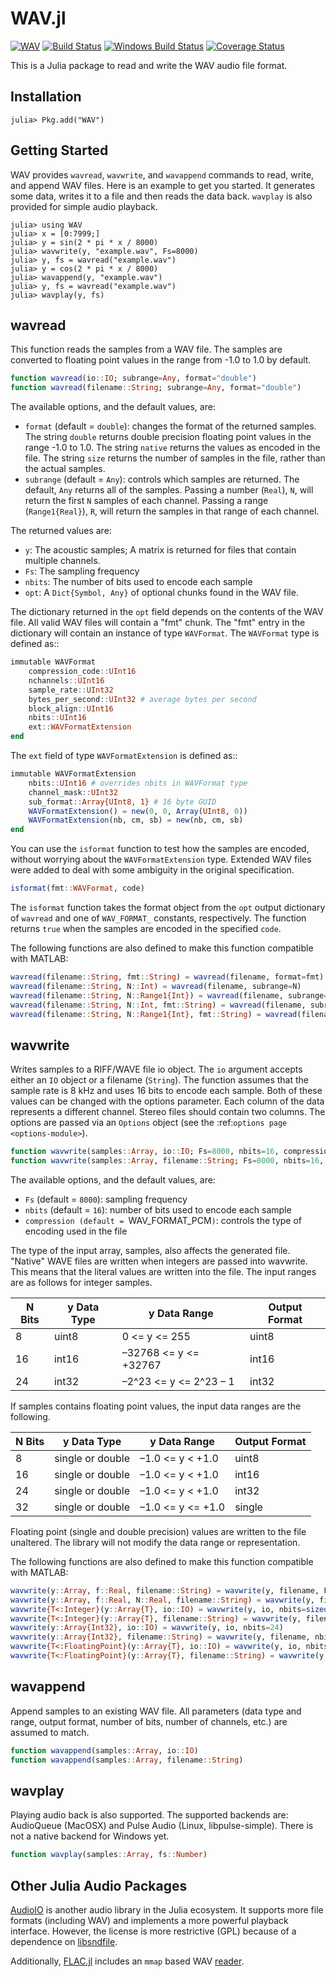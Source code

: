 WAV.jl
======

[![WAV](http://pkg.julialang.org/badges/WAV_0.4.svg)](http://pkg.julialang.org/?pkg=WAV&ver=0.4)
[![Build Status](https://travis-ci.org/dancasimiro/WAV.jl.png)](https://travis-ci.org/dancasimiro/WAV.jl)
[![Windows Build Status](https://ci.appveyor.com/api/projects/status/github/dancasimiro/wav.jl?branch=master&svg=true)](https://ci.appveyor.com/project/dancasimiro/wav-jl)
[![Coverage Status](https://coveralls.io/repos/dancasimiro/WAV.jl/badge.png)](https://coveralls.io/r/dancasimiro/WAV.jl)

This is a Julia package to read and write the WAV audio file format.

Installation
------------

    julia> Pkg.add("WAV")

Getting Started
---------------

WAV provides `wavread`, `wavwrite`, and `wavappend` commands to read,
write, and append WAV files. Here is an example to get you started. It
generates some data, writes it to a file and then reads the data back.
`wavplay` is also provided for simple audio playback.

```jlcon
julia> using WAV
julia> x = [0:7999;]
julia> y = sin(2 * pi * x / 8000)
julia> wavwrite(y, "example.wav", Fs=8000)
julia> y, fs = wavread("example.wav")
julia> y = cos(2 * pi * x / 8000)
julia> wavappend(y, "example.wav")
julia> y, fs = wavread("example.wav")
julia> wavplay(y, fs)
```

wavread
-------

This function reads the samples from a WAV file. The samples are converted to floating
point values in the range from -1.0 to 1.0 by default.

```julia
function wavread(io::IO; subrange=Any, format="double")
function wavread(filename::String; subrange=Any, format="double")
```

The available options, and the default values, are:

* ``format`` (default = ``double``): changes the format of the returned samples. The string
  ``double`` returns double precision floating point values in the range -1.0 to 1.0. The string
  ``native`` returns the values as encoded in the file. The string ``size`` returns the number
  of samples in the file, rather than the actual samples.
* ``subrange`` (default = ``Any``): controls which samples are returned. The default, ``Any``
  returns all of the samples. Passing a number (``Real``), ``N``, will return the first ``N``
  samples of each channel. Passing a range (``Range1{Real}``), ``R``, will return the samples
  in that range of each channel.

The returned values are:

* ``y``: The acoustic samples; A matrix is returned for files that contain multiple channels.
* ``Fs``: The sampling frequency
* ``nbits``: The number of bits used to encode each sample
* ``opt``: A ```Dict{Symbol, Any}``` of optional chunks found in the WAV file.

The dictionary returned in the ``opt`` field depends on the contents
of the WAV file. All valid WAV files will contain a "fmt" chunk. The
"fmt" entry in the dictionary will contain an instance of type
``WAVFormat``. The ``WAVFormat`` type is defined as::

```julia
immutable WAVFormat
    compression_code::UInt16
    nchannels::UInt16
    sample_rate::UInt32
    bytes_per_second::UInt32 # average bytes per second
    block_align::UInt16
    nbits::UInt16
    ext::WAVFormatExtension
end
```

The ```ext``` field of type ```WAVFormatExtension``` is defined as::

```julia
immutable WAVFormatExtension
    nbits::UInt16 # overrides nbits in WAVFormat type
    channel_mask::UInt32
    sub_format::Array{UInt8, 1} # 16 byte GUID
    WAVFormatExtension() = new(0, 0, Array(UInt8, 0))
    WAVFormatExtension(nb, cm, sb) = new(nb, cm, sb)
end
```

You can use the ```isformat``` function to test how the samples are
encoded, without worrying about the ```WAVFormatExtension```
type. Extended WAV files were added to deal with some ambiguity in the
original specification.

```julia
isformat(fmt::WAVFormat, code)
```

The ```isformat``` function takes the format object from the ```opt```
output dictionary of ```wavread``` and one of ```WAV_FORMAT_```
constants, respectively. The function returns ```true``` when the
samples are encoded in the specified ```code```.

The following functions are also defined to make this function compatible with MATLAB:

```julia
wavread(filename::String, fmt::String) = wavread(filename, format=fmt)
wavread(filename::String, N::Int) = wavread(filename, subrange=N)
wavread(filename::String, N::Range1{Int}) = wavread(filename, subrange=N)
wavread(filename::String, N::Int, fmt::String) = wavread(filename, subrange=N, format=fmt)
wavread(filename::String, N::Range1{Int}, fmt::String) = wavread(filename, subrange=N, format=fmt)
```

wavwrite
--------

Writes samples to a RIFF/WAVE file io object. The ``io`` argument
accepts either an ``IO`` object or a filename (``String``). The
function assumes that the sample rate is 8 kHz and uses 16 bits to
encode each sample. Both of these values can be changed with the
options parameter. Each column of the data represents a different
channel. Stereo files should contain two columns. The options are
passed via an ``Options`` object (see the :ref:`options page
<options-module>`).

```julia
function wavwrite(samples::Array, io::IO; Fs=8000, nbits=16, compression=WAVE_FORMAT_PCM)
function wavwrite(samples::Array, filename::String; Fs=8000, nbits=16, compression=WAVE_FORMAT_PCM)
```

The available options, and the default values, are:

   * ``Fs`` (default = ``8000``): sampling frequency
   * ``nbits`` (default = ``16``): number of bits used to encode each
     sample
   * ``compression (default = ``WAV_FORMAT_PCM``)``: controls the type of encoding used in the file

The type of the input array, samples, also affects the generated
file. "Native" WAVE files are written when integers are passed into
wavwrite. This means that the literal values are written into the
file. The input ranges are as follows for integer samples.

| N Bits | y Data Type | y Data Range           | Output Format |
|--------|-------------|------------------------|---------------|
| 8      | uint8       | 0 <= y <= 255          | uint8         |
| 16     | int16       | –32768 <= y <= +32767  | int16         |
| 24     | int32       | –2^23 <= y <= 2^23 – 1 | int32         |

If samples contains floating point values, the input data ranges
are the following.

| N Bits | y Data Type      | y Data Range       | Output Format |
|--------|------------------|--------------------|---------------|
| 8      | single or double |  –1.0 <= y < +1.0  | uint8         |
| 16     | single or double |  –1.0 <= y < +1.0  | int16         |
| 24     | single or double |  –1.0 <= y < +1.0  | int32         |
| 32     | single or double |  –1.0 <= y <= +1.0 | single        |

Floating point (single and double precision) values are written to the
file unaltered. The library will not modify the data range or representation.

The following functions are also defined to make this function
compatible with MATLAB:

```julia
wavwrite(y::Array, f::Real, filename::String) = wavwrite(y, filename, Fs=f)
wavwrite(y::Array, f::Real, N::Real, filename::String) = wavwrite(y, filename, Fs=f, nbits=N)
wavwrite{T<:Integer}(y::Array{T}, io::IO) = wavwrite(y, io, nbits=sizeof(T)*8)
wavwrite{T<:Integer}(y::Array{T}, filename::String) = wavwrite(y, filename, nbits=sizeof(T)*8)
wavwrite(y::Array{Int32}, io::IO) = wavwrite(y, io, nbits=24)
wavwrite(y::Array{Int32}, filename::String) = wavwrite(y, filename, nbits=24)
wavwrite{T<:FloatingPoint}(y::Array{T}, io::IO) = wavwrite(y, io, nbits=sizeof(T)*8, compression=WAVE_FORMAT_IEEE_FLOAT)
wavwrite{T<:FloatingPoint}(y::Array{T}, filename::String) = wavwrite(y, filename, nbits=sizeof(T)*8, compression=WAVE_FORMAT_IEEE_FLOAT)
```

wavappend
---------

Append samples to an existing WAV file.  All parameters (data type and range, output format, number of bits, number of channels, etc.) are assumed to match.

```julia
function wavappend(samples::Array, io::IO)
function wavappend(samples::Array, filename::String)
```

wavplay
-------

Playing audio back is also supported. The supported backends are:
AudioQueue (MacOSX) and Pulse Audio (Linux, libpulse-simple). There is
not a native backend for Windows yet.

```julia
function wavplay(samples::Array, fs::Number)
```

Other Julia Audio Packages
-----------------------

[AudioIO](https://github.com/ssfrr/AudioIO.jl) is another audio
library in the Julia ecosystem. It supports more file formats
(including WAV) and implements a more powerful playback
interface. However, the license is more restrictive (GPL) because
of a dependence on [libsndfile](http://www.mega-nerd.com/libsndfile/).

Additionally, [FLAC.jl](https://github.com/dmbates/FLAC.jl) includes
an ```mmap``` based WAV [reader](https://github.com/dmbates/FLAC.jl/blob/master/src/WAV.jl).
